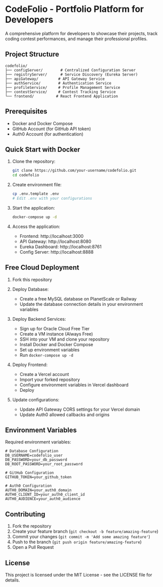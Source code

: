 # CodeFolio - Portfolio Platform for Developers

A comprehensive platform for developers to showcase their projects, track coding contest performances, and manage their professional profiles.

## Project Structure

```
codefolio/
├── configServer/        # Centralized Configuration Server
├── registryServer/      # Service Discovery (Eureka Server)
├── apiGateway/         # API Gateway Service
├── authService/        # Authentication Service
├── profileService/     # Profile Management Service
├── contestService/     # Contest Tracking Service
└── frontend/          # React Frontend Application
```

## Prerequisites

- Docker and Docker Compose
- GitHub Account (for GitHub API token)
- Auth0 Account (for authentication)

## Quick Start with Docker

1. Clone the repository:
   ```bash
   git clone https://github.com/your-username/codefolio.git
   cd codefolio
   ```

2. Create environment file:
   ```bash
   cp .env.template .env
   # Edit .env with your configurations
   ```

3. Start the application:
   ```bash
   docker-compose up -d
   ```

4. Access the application:
   - Frontend: http://localhost:3000
   - API Gateway: http://localhost:8080
   - Eureka Dashboard: http://localhost:8761
   - Config Server: http://localhost:8888

## Free Cloud Deployment

1. Fork this repository

2. Deploy Database:
   - Create a free MySQL database on PlanetScale or Railway
   - Update the database connection details in your environment variables

3. Deploy Backend Services:
   - Sign up for Oracle Cloud Free Tier
   - Create a VM instance (Always Free)
   - SSH into your VM and clone your repository
   - Install Docker and Docker Compose
   - Set up environment variables
   - Run `docker-compose up -d`

4. Deploy Frontend:
   - Create a Vercel account
   - Import your forked repository
   - Configure environment variables in Vercel dashboard
   - Deploy

5. Update configurations:
   - Update API Gateway CORS settings for your Vercel domain
   - Update Auth0 allowed callbacks and origins

## Environment Variables

Required environment variables:
```env
# Database Configuration
DB_USERNAME=codefolio_user
DB_PASSWORD=your_db_password
DB_ROOT_PASSWORD=your_root_password

# GitHub Configuration
GITHUB_TOKEN=your_github_token

# Auth0 Configuration
AUTH0_DOMAIN=your_auth0_domain
AUTH0_CLIENT_ID=your_auth0_client_id
AUTH0_AUDIENCE=your_auth0_audience
```

## Contributing

1. Fork the repository
2. Create your feature branch (`git checkout -b feature/amazing-feature`)
3. Commit your changes (`git commit -m 'Add some amazing feature'`)
4. Push to the branch (`git push origin feature/amazing-feature`)
5. Open a Pull Request

## License

This project is licensed under the MIT License - see the LICENSE file for details. 